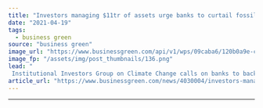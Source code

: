 ```yaml
---
title: "Investors managing $11tr of assets urge banks to curtail fossil fuel financing"
date: "2021-04-19"
tags: 
  - business green
source: "business green"
image_url: "https://www.businessgreen.com/api/v1/wps/09caba6/120b0a9e-c194-48e8-9e2c-cd27e44c4651/11/canary-wharf-clock-185x114.png"
image_fp: "/assets/img/post_thumbnails/136.png"
lead: "
 Institutional Investors Group on Climate Change calls on banks to back their net zero pledges with moves to halt support for fossil fuels and activities that drive deforestation ..."
article_url: "https://www.businessgreen.com/news/4030004/investors-managing-usd11tr-assets-urge-banks-curtail-fossil-fuel-financing"
---
```


---
